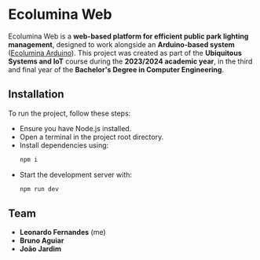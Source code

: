 # Ecolumina Web
Ecolumina Web is a **web-based platform for efficient public park lighting management**, designed to work alongside an **Arduino-based system** ([Ecolumina Arduino](https://github.com/cacobaco/ecolumina-arduino)). This project was created as part of the **Ubiquitous Systems and IoT** course during the **2023/2024 academic year**, in the third and final year of the **Bachelor's Degree in Computer Engineering**.

## Installation
To run the project, follow these steps:
- Ensure you have Node.js installed.
- Open a terminal in the project root directory.
- Install dependencies using:
    ```bash
    npm i
    ```
- Start the development server with:
    ```bash
    npm run dev
    ```

## Team
- **Leonardo Fernandes** (me)
- **Bruno Aguiar**
- **João Jardim**
